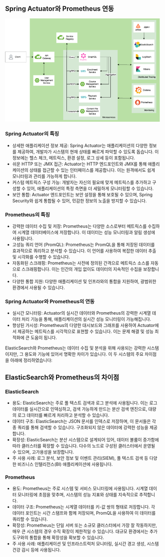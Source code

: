 ## Spring Actuator와 Prometheus 연동
![CH02_01. 요구 사항 분석 및 기능 명세 작성.png](CH02_01.%20%EC%9A%94%EA%B5%AC%20%EC%82%AC%ED%95%AD%20%EB%B6%84%EC%84%9D%20%EB%B0%8F%20%EA%B8%B0%EB%8A%A5%20%EB%AA%85%EC%84%B8%20%EC%9E%91%EC%84%B1.png)
### Spring Actuator의 특징
- 상세한 애플리케이션 정보 제공: Spring Actuator는 애플리케이션의 다양한 정보를 제공하여, 개발자가 시스템의 현재 상태를 빠르게 파악할 수 있도록 돕습니다. 이 정보에는 헬스 체크, 메트릭스, 환경 설정, 로그 상세 등이 포함됩니다.
- 쉬운 HTTP 또는 JMX 접근: Actuator는 HTTP 엔드포인트와 JMX를 통해 애플리케이션의 상태를 접근할 수 있는 인터페이스를 제공합니다. 이는 원격에서도 쉽게 모니터링과 관리를 가능하게 합니다.
- 커스텀 메트릭스 구성 가능: 개발자는 자신의 필요에 맞게 메트릭스를 추가하고 구성할 수 있어, 애플리케이션의 특정 측면을 더 세밀하게 모니터링할 수 있습니다.
- 보안 통합: Actuator 엔드포인트는 보안 설정을 통해 보호될 수 있으며, Spring Security와 쉽게 통합될 수 있어, 민감한 정보의 노출을 방지할 수 있습니다.

### Prometheus의 특징
- 강력한 데이터 수집 및 저장: Prometheus는 다양한 소스로부터 메트릭스를 수집하여 시계열 데이터베이스에 저장합니다. 이 데이터는 성능 모니터링과 알림 생성에 사용됩니다.
- 고성능 쿼리 언어 (PromQL): Prometheus는 PromQL을 통해 저장된 데이터를 효과적으로 쿼리하고 분석할 수 있습니다. 이 언어를 사용하여 복잡한 데이터 추출 및 시각화를 수행할 수 있습니다.
- 자동화된 스크래핑: Prometheus는 사전에 정의된 간격으로 메트릭스 소스를 자동으로 스크래핑합니다. 이는 인간의 개입 없이도 데이터의 지속적인 수집을 보장합니다.
- 다양한 통합 지원: 다양한 애플리케이션 및 인프라와의 통합을 지원하여, 광범위한 환경에서 사용될 수 있습니다.

### Spring Actuator와 Prometheus의 연동
- 실시간 모니터링: Actuator의 실시간 데이터와 Prometheus의 강력한 시계열 데이터 처리 기능을 통해, 애플리케이션의 실시간 성능 모니터링이 가능해집니다.
- 향상된 가시성: Prometheus의 다양한 대시보드와 그래프를 사용하여 Actuator에서 제공하는 메트릭스를 시각적으로 표현할 수 있습니다. 이는 문제 해결 및 성능 최적화에 큰 도움이 됩니다.

ElasticSearch와 Prometheus는 데이터 수집 및 분석을 위해 사용되는 강력한 시스템이지만, 그 용도와 기능에 있어서 명확한 차이가 있습니다. 이 두 시스템의 주요 차이점을 아래에 정리하였습니다:

## ElasticSearch와 Prometheus의 차이점
### ElasticSearch
- 용도: ElasticSearch는 주로 풀 텍스트 검색과 로그 분석에 사용됩니다. 이는 로그 데이터를 실시간으로 인덱싱하고, 검색 가능하게 만드는 분산 검색 엔진으로, 대량의 로그 데이터를 빠르게 처리하고 분석할 수 있습니다.
- 데이터 구조: ElasticSearch는 JSON 문서를 인덱스로 저장하며, 이 문서들은 각종 쿼리를 통해 검색할 수 있습니다. 구조화되지 않은 데이터에 강력한 성능을 제공합니다.
- 확장성: ElasticSearch는 분산 시스템으로 설계되어 있어, 데이터 볼륨이 증가함에 따라 클러스터를 확장할 수 있습니다. 다수의 노드로 구성된 클러스터에서 운영될 수 있으며, 고가용성을 보장합니다.
- 주 사용 사례: 로그 분석, 보안 정보 및 이벤트 관리(SIEM), 풀 텍스트 검색 등 다양한 비즈니스 인텔리전스(BI) 애플리케이션에 사용됩니다.

### Prometheus
- 용도: Prometheus는 주로 시스템 및 서비스 모니터링에 사용됩니다. 시계열 데이터 모니터링에 초점을 맞추며, 시스템의 성능 지표와 상태를 지속적으로 추적합니다.
- 데이터 구조: Prometheus는 시계열 데이터를 키-값 쌍의 형태로 저장합니다. 각 데이터 포인트는 시간 스탬프와 함께 저장되며, PromQL을 사용하여 이 데이터를 쿼리할 수 있습니다.
- 확장성: Prometheus는 단일 서버 또는 소규모 클러스터에서 가장 잘 작동하지만, 매우 큰 시스템의 경우 수직 확장이 제한적일 수 있습니다. 대규모 환경에서는 추가 도구와의 통합을 통해 확장성을 확보할 수 있습니다.
- 주 사용 사례: 애플리케이션 및 인프라스트럭처 모니터링, 실시간 경고 생성, 시스템 건강 감시 등에 사용됩니다.